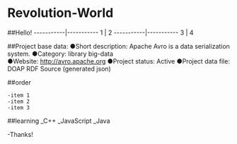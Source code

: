 # Revolution-World
##Hello!
-----------|-----------
      1    |     2
-----------|-----------
      3    |     4

##Project base data:
●Short description: Apache Avro is a data serialization system.
●Category: library   big-data  
●Website: http://avro.apache.org
●Project status: Active
●Project data file: DOAP RDF Source (generated json)

##order
```
-item 1
-item 2
-item 3
```


##learning
_C++
_JavaScript
_Java

-Thanks!
